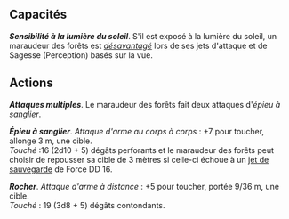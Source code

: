 ## Capacités
_**Sensibilité à la lumière du soleil**_. S'il est exposé à la lumière du soleil, un maraudeur des forêts est [_désavantagé_](/utiliser-les-caracteristiques/#avantage-et-desavantage) lors de ses jets d'attaque et de Sagesse (Perception) basés sur la vue.

## Actions
_**Attaques multiples**_. Le maraudeur des forêts fait deux attaques d'_épieu à sanglier_.

_**Épieu à sanglier**_. _Attaque d'arme au corps à corps_ : +7 pour toucher, allonge 3 m, une cible.  
_Touché_ :16 (2d10 + 5) dégâts perforants et le maraudeur des forêts peut choisir de repousser sa cible de 3 mètres si celle-ci échoue à un [jet de sauvegarde](/utiliser-les-caracteristiques/#jets-de-sauvegarde) de Force DD 16.

_**Rocher**_. _Attaque d'arme à distance_ : +5 pour toucher, portée 9/36 m, une cible.  
_Touché_ : 19 (3d8 + 5) dégâts contondants.
